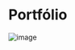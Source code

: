 # Portfólio

![image](https://user-images.githubusercontent.com/65079043/187033454-446f842e-33a4-479c-99b6-66cbf267f7bd.png)
